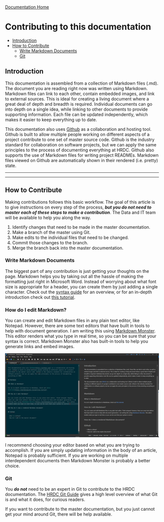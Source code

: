 [Documentation Home](../README.md)

# Contributing to this documentation

- [Introduction](#introduction)
- [How to Contribute](#how-to-contribute)
   - [Write Markdown Documents](#write-markdown-documents)
   - [Git](#git)

## Introduction

This documentation is assembled from a collection of Markdown files (.md). The document you are reading right now was written using Markdown. Markdown files can link to each other, contain embedded images, and link to external sources. This is ideal for creating a living document where a great deal of depth and breadth is required. Individual documents can go into depth on a single idea, while linking to other documents to provide supporting information. Each file can be updated independently, which makes it easier to keep everything up to date.

This documentation also uses [Github](https://github.com/) as a collaboration and hosting tool. Github is built to allow multiple people working on different aspects of a project contribute to one set of master source code. Github is the industry standard for collaboration on software projects, but we can apply the same principles to the process of documenting everything at HRDC. Github also supports the use of Markdown files for writing project READMEs. Markdown files viewed on Github are automatically shown in their rendered (i.e. pretty) state.

---
---

## How to Contribute

Making contributions follows this basic workflow. The goal of this article is to give instructions on every step of the process, ***but you do not need to master each of these steps to make a contribution***. The Data and IT team will be available to help you along the way.

1. Identify changes that need to be made in the master documentation.
1. Make a branch of the master using Git.
1. Make edits to the individual files that need to be changed.
1. Commit those changes to the branch.
1. Merge the branch back into the master documentation.

### Write Markdown Documents

The biggest part of any contribution is just getting your thoughts on the page. Markdown helps you by taking out all the hassle of making the formatting just right in Microsoft Word. Instead of worrying about what font size is appropriate for a header, you can create them by just adding a single character. Check out the [syntax guide](markdownguide.md) for an overview, or for an in-depth introduction check out [this tutorial](https://markdownguide.org/getting-started).




### How do I edit Markdown?

You can create and edit Markdown files in any plain text editor, like Notepad. However, there are some text editors that have built in tools to help with document generation. I am writing this using [Markdown Monster](https://markdownmonster.west-wind.com/). This editor renders what you type in real time, so you can be sure that your syntax is correct. Markdown Monster also has built-in tools to help you generate links and embed images.

![Markdown Monster](../Images/markdownmonster.JPG)

I recommend choosing your editor based on what you are trying to accomplish. If you are simply updating information in the body of an article, Notepad is probably sufficient. If you are working on multiple interdependent documents then Markdown Monster is probably a better choice.

### Git

You ***do not*** need to be an expert in Git to contribute to the HRDC documentation. The [HRDC Git Guide](gitguide.md) gives a high level overview of what Git is and what it does, for curious readers.

If you want to contribute to the master documentation, but you just cannot get your mind around Git, there will be help available.

